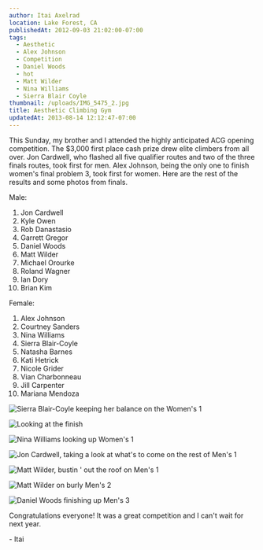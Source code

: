 ```yaml
---
author: Itai Axelrad
location: Lake Forest, CA
publishedAt: 2012-09-03 21:02:00-07:00
tags:
  - Aesthetic
  - Alex Johnson
  - Competition
  - Daniel Woods
  - hot
  - Matt Wilder
  - Nina Williams
  - Sierra Blair Coyle
thumbnail: /uploads/IMG_5475_2.jpg
title: Aesthetic Climbing Gym
updatedAt: 2013-08-14 12:12:47-07:00
---
```


This Sunday, my brother and I attended the highly anticipated ACG opening competition. The $3,000 first place cash prize drew elite climbers from all over. Jon Cardwell, who flashed all five qualifier routes and two of the three finals routes, took first for men. Alex Johnson, being the only one to finish women's final problem 3, took first for women. Here are the rest of the results and some photos from finals.

Male:

1. Jon Cardwell
2. Kyle Owen
3. Rob Danastasio
4. Garrett Gregor
5. Daniel Woods
6. Matt Wilder
7. Michael Orourke
8. Roland Wagner
9. Ian Dory
10. Brian Kim

Female:

1. Alex Johnson
2. Courtney Sanders
3. Nina Williams
4. Sierra Blair-Coyle
5. Natasha Barnes
6. Kati Hetrick
7. Nicole Grider
8. Vian Charbonneau
9. Jill Carpenter
10. Mariana Mendoza

![Sierra Blair-Coyle keeping her balance on the Women's 1](/uploads/IMG_5475_2.jpg)

![Looking at the finish](/uploads/IMG_5477.jpg)

![Nina Williams looking up Women's 1](/uploads/IMG_5493.jpg)

![Jon Cardwell, taking a look at what's to come on the rest of Men's 1](/uploads/IMG_5537.jpg)

![Matt Wilder, bustin ' out the roof on Men's 1](/uploads/IMG_5517.jpg)

![Matt Wilder on burly Men's 2](/uploads/IMG_5533.jpg)

![Daniel Woods finishing up Men's 3](/uploads/IMG_5512.jpg)

Congratulations everyone! It was a great competition and I can't wait for next year.

\- Itai
